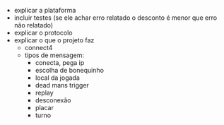 - explicar a plataforma
- incluir testes (se ele achar erro relatado o desconto é menor que erro não relatado)
- explicar o protocolo
- explicar o que o projeto faz
    - connect4
    - tipos de mensagem:
        - conecta, pega ip
        - escolha de bonequinho
        - local da jogada
        - dead mans trigger
        - replay
        - desconexão
        - placar
        - turno